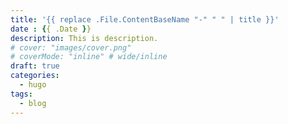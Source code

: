 ```yaml
---
title: '{{ replace .File.ContentBaseName "-" " " | title }}'
date : {{ .Date }}
description: This is description.
# cover: "images/cover.png"
# coverMode: "inline" # wide/inline
draft: true
categories:
  - hugo
tags:
  - blog
---
```

